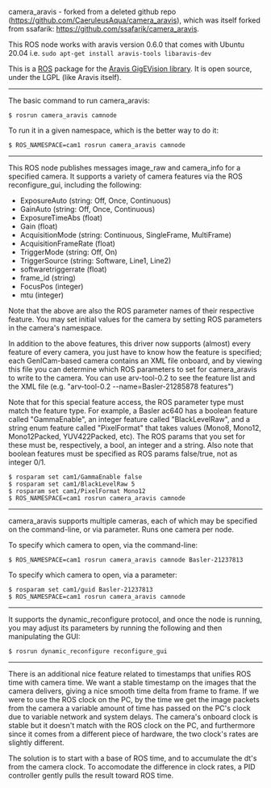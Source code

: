 camera_aravis - forked from a deleted github repo (https://github.com/CaeruleusAqua/camera_aravis), which was itself forked from ssafarik: https://github.com/ssafarik/camera_aravis.

This ROS node works with aravis version 0.6.0 that comes with Ubuntu 20.04 i.e. `sudo apt-get install aravis-tools libaravis-dev`

This is a [ROS](http://ros.org) package for the [Aravis GigEVision
library](http://live.gnome.org/Aravis). It is open source, under the
LGPL (like Aravis itself).


------------------------
The basic command to run camera_aravis:

	$ rosrun camera_aravis camnode

To run it in a given namespace, which is the better way to do it:

	$ ROS_NAMESPACE=cam1 rosrun camera_aravis camnode


------------------------
This ROS node publishes messages image_raw and camera_info for a specified camera.  It supports 
a variety of camera features via the ROS reconfigure_gui, including the following:
* ExposureAuto         (string: Off, Once, Continuous)
* GainAuto             (string: Off, Once, Continuous)
* ExposureTimeAbs      (float)
* Gain                 (float)
* AcquisitionMode      (string: Continuous, SingleFrame, MultiFrame)
* AcquisitionFrameRate (float)
* TriggerMode          (string: Off, On)
* TriggerSource        (string: Software, Line1, Line2)
* softwaretriggerrate  (float)
* frame_id             (string)
* FocusPos             (integer)
* mtu                  (integer)

Note that the above are also the ROS parameter names of their respective feature.  You may
set initial values for the camera by setting ROS parameters in the camera's namespace.

In addition to the above features, this driver now supports (almost) every feature of every camera,
you just have to know how the feature is specified; each GenICam-based camera contains 
an XML file onboard, and by viewing this file you can determine which ROS parameters to set 
for camera_aravis to write to the camera.  You can use arv-tool-0.2 to see the feature list 
and the XML file (e.g. "arv-tool-0.2 --name=Basler-21285878 features")

Note that for this special feature access, the ROS parameter type must match the feature type. 
For example, a Basler ac640 has a boolean feature called "GammaEnable", an integer feature 
called "BlackLevelRaw", and a string enum feature called "PixelFormat" that takes values 
(Mono8, Mono12, Mono12Packed, YUV422Packed, etc).  The ROS params that you set for these 
must be, respectively, a bool, an integer and a string.  Also note that boolean features must 
be specified as ROS params false/true, not as integer 0/1.

	$ rosparam set cam1/GammaEnable false
	$ rosparam set cam1/BlackLevelRaw 5
	$ rosparam set cam1/PixelFormat Mono12
	$ ROS_NAMESPACE=cam1 rosrun camera_aravis camnode


------------------------
camera_aravis supports multiple cameras, each of which may be specified on the 
command-line, or via parameter.  Runs one camera per node.

To specify which camera to open, via the command-line:

	$ ROS_NAMESPACE=cam1 rosrun camera_aravis camnode Basler-21237813


To specify which camera to open, via a parameter:

	$ rosparam set cam1/guid Basler-21237813
	$ ROS_NAMESPACE=cam1 rosrun camera_aravis camnode


------------------------
It supports the dynamic_reconfigure protocol, and once the node is running, you may adjust 
its parameters by running the following and then manipulating the GUI:

	$ rosrun dynamic_reconfigure reconfigure_gui


------------------------
There is an additional nice feature related to timestamps that unifies ROS time with camera time.
We want a stable timestamp on the images that the camera delivers, giving a nice smooth time 
delta from frame to frame.  If we were to use the ROS clock on the PC, by the time we get the 
image packets from the camera a variable amount of time has passed on the PC's clock due to 
variable network and system delays.  The camera's onboard clock is stable but it doesn't match 
with the ROS clock on the PC, and furthermore since it comes from a different piece of hardware, 
the two clock's rates are slightly different.

The solution is to start with a base of ROS time, and to accumulate the dt's from the camera clock.
To accomodate the difference in clock rates, a PID controller gently pulls the result toward 
ROS time.


